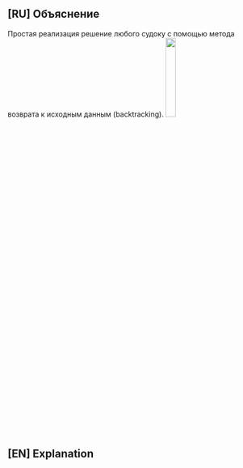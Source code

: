 ## [RU] Объяснение
Простая реализация решение любого судоку с помощью метода возврата к исходным данным (backtracking).
<img src="https://i.imgur.com/AmKqai1.png" width=20% height=20%>


## [EN] Explanation
